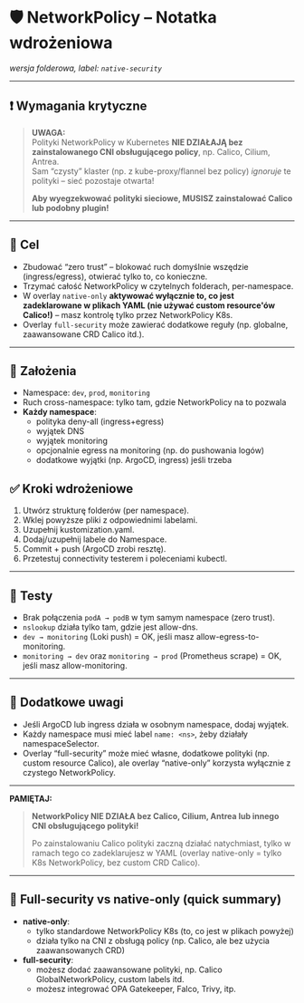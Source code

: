 
# 🛡️ NetworkPolicy – Notatka wdrożeniowa  
*wersja folderowa, label: `native-security`*

---

## ❗️ Wymagania krytyczne  
> **UWAGA:**  
> Polityki NetworkPolicy w Kubernetes **NIE DZIAŁAJĄ bez zainstalowanego CNI obsługującego policy**, np. Calico, Cilium, Antrea.  
> Sam “czysty” klaster (np. z kube-proxy/flannel bez policy) *ignoruje* te polityki – sieć pozostaje otwarta!  
>  
> **Aby wyegzekwować polityki sieciowe, MUSISZ zainstalować Calico lub podobny plugin!**

---

## 🎯 Cel  

- Zbudować “zero trust” – blokować ruch domyślnie wszędzie (ingress/egress), otwierać tylko to, co konieczne.
- Trzymać całość NetworkPolicy w czytelnych folderach, per-namespace.
- W overlay `native-only` **aktywować wyłącznie to, co jest zadeklarowane w plikach YAML (nie używać custom resource'ów Calico!)** – masz kontrolę tylko przez NetworkPolicy K8s.
- Overlay `full-security` może zawierać dodatkowe reguły (np. globalne, zaawansowane CRD Calico itd.).

---

## 📐 Założenia

- Namespace: `dev`, `prod`, `monitoring`
- Ruch cross-namespace: tylko tam, gdzie NetworkPolicy na to pozwala
- **Każdy namespace**:
  - polityka deny-all (ingress+egress)
  - wyjątek DNS
  - wyjątek monitoring
  - opcjonalnie egress na monitoring (np. do pushowania logów)
  - dodatkowe wyjątki (np. ArgoCD, ingress) jeśli trzeba


## ✅ Kroki wdrożeniowe

1. Utwórz strukturę folderów (per namespace).
2. Wklej powyższe pliki z odpowiednimi labelami.
3. Uzupełnij kustomization.yaml.
4. Dodaj/uzupełnij labele do Namespace.
5. Commit + push (ArgoCD zrobi resztę).
6. Przetestuj connectivity testerem i poleceniami kubectl.

---

## 🧪 Testy

- Brak połączenia `podA → podB` w tym samym namespace (zero trust).
- `nslookup` działa tylko tam, gdzie jest allow-dns.
- `dev → monitoring` (Loki push) = OK, jeśli masz allow-egress-to-monitoring.
- `monitoring → dev` oraz `monitoring → prod` (Prometheus scrape) = OK, jeśli masz allow-monitoring.

---

## 🧠 Dodatkowe uwagi

- Jeśli ArgoCD lub ingress działa w osobnym namespace, dodaj wyjątek.
- Każdy namespace musi mieć label `name: <ns>`, żeby działały namespaceSelector.
- Overlay “full-security” może mieć własne, dodatkowe polityki (np. custom resource Calico), ale overlay “native-only” korzysta wyłącznie z czystego NetworkPolicy.

---

**PAMIĘTAJ:**
> **NetworkPolicy NIE DZIAŁA bez Calico, Cilium, Antrea lub innego CNI obsługującego polityki!**
> 
> Po zainstalowaniu Calico polityki zaczną działać natychmiast, tylko w ramach tego co zadeklarujesz w YAML (overlay native-only = tylko K8s NetworkPolicy, bez custom CRD Calico).

---

## 🔁 Full-security vs native-only (quick summary)

- **native-only**:  
  - tylko standardowe NetworkPolicy K8s (to, co jest w plikach powyżej)
  - działa tylko na CNI z obsługą policy (np. Calico, ale bez użycia zaawansowanych CRD)
- **full-security**:  
  - możesz dodać zaawansowane polityki, np. Calico GlobalNetworkPolicy, custom labels itd.
  - możesz integrować OPA Gatekeeper, Falco, Trivy, itp.
